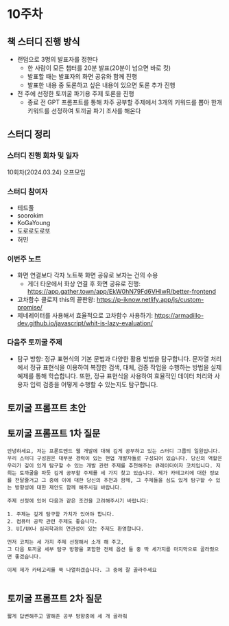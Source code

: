 # 10주차

## 책 스터디 진행 방식

- 랜덤으로 3명의 발표자를 정한다
  - 한 사람이 모든 챕터를 20분 발표(20분이 넘으면 바로 컷)
  - 발표할 때는 발표자의 화면 공유와 함께 진행
  - 발표한 내용 중 토론하고 싶은 내용이 있으면 토론 추가 진행
- 전 주에 선정한 토끼굴 파기용 주제 토론을 진행
  - 종료 전 GPT 프롬프트를 통해 차주 공부할 주제에서 3개의 키워드를 뽑아 한개 키워드를 선정하여 토끼굴 파기 조사를 해온다

## 스터디 정리

### 스터디 진행 회차 및 일자

10회차(2024.03.24) 오프모임

### 스터디 참여자

- 테드풀
- soorokim
- KoGaYoung
- 도로로도로또
- 허민

### 이번주 노트

- 화면 연결보다 각자 노트북 화면 공유로 보자는 건의 수용
  - 게더 타운에서 화상 연결 후 화면 공유로 진행: https://app.gather.town/app/EkW0hN79Fd6VHIwR/better-frontend
- 고차함수 클로저 this의 끝판왕: https://p-iknow.netlify.app/js/custom-promise/
- 제네레이터를 사용해서 효율적으로 고차함수 사용하기: https://armadillo-dev.github.io/javascript/whit-is-lazy-evaluation/

### 다음주 토끼굴 주제

- 탐구 방향: 정규 표현식의 기본 문법과 다양한 활용 방법을 탐구합니다. 문자열 처리에서 정규 표현식을 이용하여 복잡한 검색, 대체, 검증 작업을 수행하는 방법을 실제 예제를 통해 학습합니다. 또한, 정규 표현식을 사용하여 효율적인 데이터 처리와 사용자 입력 검증을 어떻게 수행할 수 있는지도 탐구합니다.

## 토끼굴 프롬프트 초안

## 토끼굴 프롬프트 1차 질문

```
안녕하세요, 저는 프론트엔드 웹 개발에 대해 깊게 공부하고 있는 스터디 그룹의 일원입니다. 우리 스터디 구성원은 대부분 경력이 있는 현업 개발자들로 구성되어 있습니다. 당신의 역할은 우리가 깊이 있게 탐구할 수 있는 개발 관련 주제를 추천해주는 큐레이터이자 코치입니다. 저희는 토까굴을 파듯 깊게 공부할 주제를 세 가지 찾고 있습니다. 제가 카테고리에 대한 정보를 전달줄거고 그 중에 이에 대한 당신의 추천과 함께, 그 주제들을 심도 있게 탐구할 수 있는 방향성에 대한 제안도 함께 해주시길 바랍니다.

주제 선정에 있어 다음과 같은 조건을 고려해주시기 바랍니다:

1. 주제는 깊게 탐구할 가치가 있어야 합니다.
2. 컴퓨터 공학 관련 주제도 좋습니다.
3. UI/UX나 심리학과의 연관성이 있는 주제도 환영합니다.

먼저 코치는 세 가지 주제 선정해서 소개 해 주고,
그 다음 토끼굴 세부 탐구 방향을 포함한 전체 옵션 들 중 딱 세가지를 마지막으로 골라줬으면 좋겠습니다.

이제 제가 카테고리를 쭉 나열하겠습니다. 그 중에 잘 골라주세요


```

## 토끼굴 프롬프트 2차 질문

```
짧게 답변해주고 말해준 공부 방향중에 세 개 골라줘
```
